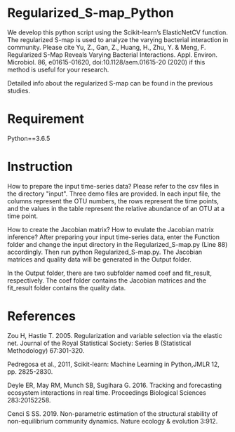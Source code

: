 # Regularized_S-map_Python

We develop this python script using the Scikit-learn’s ElasticNetCV function. The regularized S-map is used to analyze the varying bacterial interaction in community. Please cite Yu, Z., Gan, Z., Huang, H., Zhu, Y. & Meng, F. Regularized S-Map Reveals Varying Bacterial Interactions. Appl. Environ. Microbiol. 86, e01615-01620, doi:10.1128/aem.01615-20 (2020) if this method is useful for your research.

Detailed info about the regularized S-map can be found in the previous studies.

# Requirement

Python==3.6.5

# Instruction

How to prepare the input time-series data?
Please refer to the csv files in the directory "input". Three demo files are provided. In each input file, the columns represent the OTU numbers, the rows represent the time points, and the values in the table represent the relative abundance of an OTU at a time point.

How to create the Jacobian matrix? How to evulate the Jacobian matrix inference?
After preparing your input time-series data, enter the Function folder and change the input directory in the Regularized_S-map.py (Line 88) accordingly.
Then run python Regularized_S-map.py. The Jacobian matrices and quality data will be generated in the Output folder.

In the Output folder, there are two subfolder named coef and fit_result, respectively. The coef folder contains the Jacobian matrices and the fit_result folder contains the quality data.




# References

Zou H, Hastie T. 2005. Regularization and variable selection via the elastic net. Journal of the Royal Statistical Society: Series B (Statistical Methodology) 67:301-320.

Pedregosa et al., 2011, Scikit-learn: Machine Learning in Python,JMLR 12, pp. 2825-2830.

Deyle ER, May RM, Munch SB, Sugihara G. 2016. Tracking and forecasting ecosystem interactions in real time. Proceedings Biological Sciences 283:20152258.

Cenci S SS. 2019. Non-parametric estimation of the structural stability of non-equilibrium community dynamics. Nature ecology & evolution 3:912.
